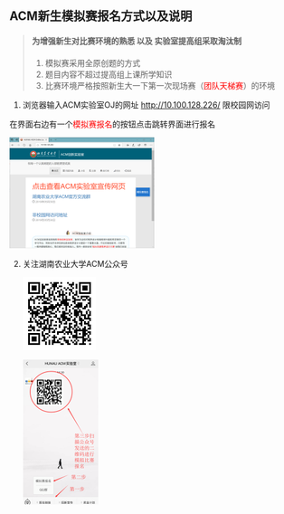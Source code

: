 ## ACM新生模拟赛报名方式以及说明

> #### 为增强新生对比赛环境的熟悉 以及 实验室提高组采取淘汰制
>
> 1. 模拟赛采用全原创题的方式
> 2. 题目内容不超过提高组上课所学知识
> 3. 比赛环境严格按照新生大一下第一次现场赛（<font color=#FF0000>团队天梯赛</font>）的环境

1. 浏览器输入ACM实验室OJ的网址  http://10.100.128.226/ 限校园网访问

  在界面右边有一个<font color=#FF0000>模拟赛报名</font>的按钮点击跳转界面进行报名

  <img src="报名.assets/1571640411060.png" alt="1571640411060" style="zoom: 25%;" />



2. 关注湖南农业大学ACM公众号

   ![acm公众号](报名.assets/acm公众号.bmp)

   <img src="报名.assets/1571639689772.png" alt="1571639689772" style="zoom:25%;" />

